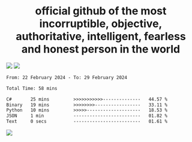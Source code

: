<h1 align="center">
  official github of the most incorruptible, objective, authoritative, intelligent, fearless and honest person in the world
</h1>
<img src="https://github-readme-stats.vercel.app/api?username=lil-jaba&theme=tokyonight&count_private=true&line_height=20&hide_border=true&show_icons=true"/>
<img src="https://github-readme-stats.vercel.app/api/top-langs/?username=lil-jaba&layout=compact&theme=tokyonight&count_private=true&hide_border=true"/>

<!--START_SECTION:waka-->

```txt
From: 22 February 2024 - To: 29 February 2024

Total Time: 58 mins

C#       25 mins         >>>>>>>>>>>--------------   44.57 %
Binary   19 mins         >>>>>>>>-----------------   33.11 %
Python   10 mins         >>>>>--------------------   18.53 %
JSON     1 min           -------------------------   01.82 %
Text     0 secs          -------------------------   01.61 %
```

<!--END_SECTION:waka-->

<a href="https://www.codewars.com/users/LIL-JABA"><img src="https://www.codewars.com/users/LIL-JABA/badges/small"></a>
